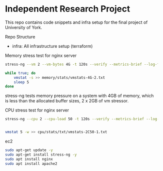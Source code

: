 # Independent Research Project


This repo contains code snippets and infra setup for the final project of University of York.

Repo Structure

- infra: All infrastructure setup (terraform)



Memory stress test for nginx server

```sh
stress-ng --vm 2 --vm-bytes 4G -t 120s --verify --metrics-brief --log-file memory/logs/memory-4G-1.log

while true; do 
    vmstat -s >> memory/stats/vmstats-4G-2.txt
    sleep 5
done
```


 stress-ng tests memory pressure on a system with 4GB of memory, which is less than the allocated buffer sizes, 2 x 2GB of vm stressor.



CPU stress test for nginx server

```sh
stress-ng --cpu 2 --cpu-load 50 -t 120s --verify --metrics-brief --log-file cpu/logs/memory-2C50-2.log


vmstat 5 -w >> cpu/stats/txt/vmstats-2C50-1.txt

```
ec2

```sh
sudo apt-get update -y
sudo apt-get install stress-ng -y
sudo apt install nginx
sudo apt install apache2
```